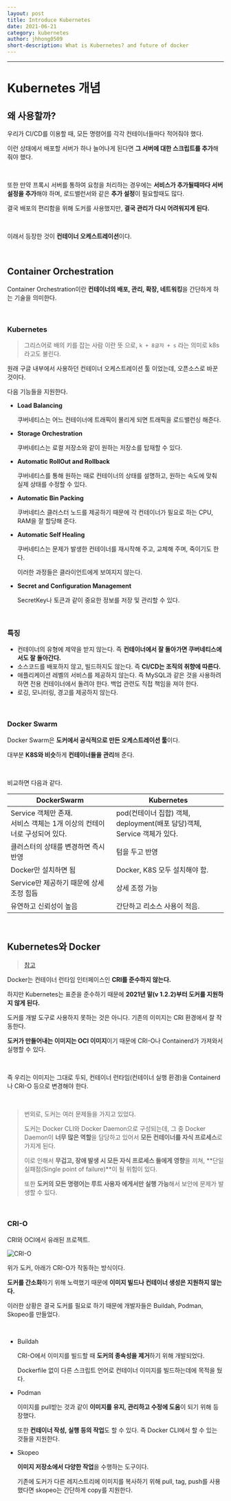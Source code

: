 ```yaml
---
layout: post
title: Introduce Kubernetes
date: 2021-06-21
category: kubernetes
author: jhhong0509
short-description: What is Kubernetes? and future of docker
---
```

------

# Kubernetes 개념

## 왜 사용할까?

우리가 CI/CD를 이용할 때, 모든 명령어를 각각 컨테이너들마다 적어줘야 했다.

이런 상태에서 배포할 서버가 하나 늘어나게 된다면 **그 서버에 대한 스크립트를 추가**해 줘야 했다.

<br>

또한 만약 프록시 서버를 통하여 요청을 처리하는 경우에는 **서비스가 추가될때마다 서버 설정을 추가**해야 하며, 로드밸런서와 같은 **추가 설정**이 필요할때도 많다.

결국 배포의 편리함을 위해 도커를 사용했지만, **결국 관리가 다시 어려워지게 된다.**

<br>

이래서 등장한 것이 **컨테이너 오케스트레이션**이다.

<br>

## Container Orchestration

Container Orchestration이란 **컨테이너의 배포, 관리, 확장, 네트워킹**을 간단하게 하는 기술을 의미한다.

<br>

### Kubernetes

> 그리스어로 배의 키를 잡는 사람 이란 뜻 으로, `k + 8글자 + s` 라는 의미로 k8s 라고도 불린다.

원래 구글 내부에서 사용하던 컨테이너 오케스트레이션 툴 이었는데, 오픈소스로 바꾼 것이다.

다음 기능들을 지원한다.

- **Load Balancing**

  쿠버네티스는 어느 컨테이너에 트래픽이 몰리게 되면 트래픽을 로드밸런싱 해준다.

- **Storage Orchestration**

  쿠버네티스는 로컬 저장소와 같이 원하는 저장소를 탑재할 수 있다.

- **Automatic RollOut and Rollback**

  쿠버네티스를 통해 원하는 때로 컨테이너의 상태를 설명하고, 원하는 속도에 맞춰 실제 상태를 수정할 수 있다.

- **Automatic Bin Packing**

  쿠버네티스 클러스터 노드를 제공하기 때문에 각 컨테이너가 필요로 하는 CPU, RAM을 잘 할당해 준다.

- **Automatic Self Healing**

  쿠버네티스는 문제가 발생한 컨테이너를 재시작해 주고, 교체해 주며, 죽이기도 한다.

  이러한 과정들은 클라이언트에게 보여지지 않는다.

- **Secret and Configuration Management**

  SecretKey나 토큰과 같이 중요한 정보를 저장 및 관리할 수 있다.

<br>

### 특징

- 컨테이너의 유형에 제약을 받지 않는다. 즉 **컨테이너에서 잘 돌아가면 쿠버네티스에서도 잘 돌아간다.**
- 소스코드를 배포하지 않고, 빌드하지도 않는다. 즉 **CI/CD는 조직의 취향에 따른다.**
- 애플리케이션 레벨의 서비스를 제공하지 않는다. 즉 MySQL과 같은 것을 사용하려 하면 전용 컨테이너에서 돌려야 한다. 백업 관련도 직접 책임을 져야 한다.
- 로깅, 모니터링, 경고를 제공하지 않는다.

<br>

### Docker Swarm

Docker Swarm은 **도커에서 공식적으로 만든 오케스트레이션 툴**이다.

대부분 **K8S와 비슷**하게 **컨테이너들을 관리**해 준다.

<br>

비교하면 다음과 같다.

| DockerSwarm                                                  | Kubernetes                                                   |
| ------------------------------------------------------------ | ------------------------------------------------------------ |
| Service 객체만 존재.<br />서비스 객체는 1개 이상의 컨테이너로 구성되어 있다. | pod(컨테이너 집합) 객체, deployment(배포 담당)객체, <br />Service 객체가 있다. |
| 클러스터의 상태를 변경하면 즉시 반영                         | 텀을 두고 반영                                               |
| Docker만 설치하면 됨                                         | Docker, K8S 모두 설치해야 함.                                |
| Service만 제공하기 때문에 상세 조정 힘듬                     | 상세 조정 가능                                               |
| 유연하고 신뢰성이 높음                                       | 간단하고 리소스 사용이 적음.                                 |

<br>

## Kubernetes와 Docker

> [참고](https://www.samsungsds.com/kr/insights/docker.html)

Docker는 컨테이너 런타임 인터페이스인 **CRI를 준수하지 않는다.**

하지만 Kubernetes는 표준을 준수하기 때문에 **2021년 말(v 1.2.2)부터 도커를 지원하지 않게 된다.**

도커를 개발 도구로 사용하지 못하는 것은 아니다. 기존의 이미지는 CRI 환경에서 잘 작동한다.

**도커가 만들어내는 이미지는 OCI 이미지**이기 때문에 CRI-O나 Containerd가 가져와서 실행할 수 있다.

<br>

즉 우리는 이미지는 그대로 두되, 컨테이너 런타임(컨테이너 실행 환경)을 Containerd나 CRI-O 등으로 변경해야 한다.

<br>

> 번외로, 도커는 여러 문제들을 가지고 있었다.
>
> 도커는 Docker CLI와 Docker Daemon으로 구성되는데, 그 중 Docker Daemon이 **너무 많은 역할**을 담당하고 있어서 **모든 컨테이너를 자식 프로세스**로 가지게 된다.
>
> 이로 인해서 **무겁고, 장애 발생 시 모든 자식 프로세스 들에게 영향**을 끼쳐, **단일 실패점(Single point of failure)**이 될 위험이 있다.
>
> 또한 **도커의 모든 명령어는 루트 사용자 에게서만 실행 가능**해서 보안에 문제가 발생할 수 있다.

<br>

### CRI-O

CRI와 OCI에서 유래된 프로젝트.

![CRI-O](https://image.samsungsds.com/kr/insights/container_img05.jpg?queryString=20210621120951)

위가 도커, 아래가 CRI-O가 작동하는 방식이다.

**도커를 간소화**하기 위해 노력했기 때문에 **이미지 빌드나 컨테이너 생성은 지원하지 않는다.**

이러한 상황은 결국 도커를 필요로 하기 때문에 개발자들은 Buildah, Podman, Skopeo를 만들었다.

<br>

- Buildah

  CRI-O에서 이미지를 빌드할 때 **도커의 종속성을 제거**하기 위해 개발되었다.

  Dockerfile 없이 다른 스크립트 언어로 컨테이너 이미지를 빌드하는데에 목적을 뒀다.

- Podman

  이미지를 pull받는 것과 같이 **이미지를 유지, 관리하고 수정에 도움**이 되기 위해 등장했다.

  또한 **컨테이너 작성, 실행 등의 작업**도 할 수 있다. 즉 Docker CLI에서 할 수 있는 것들을 지원한다.

- Skopeo

  **이미지 저장소에서 다양한 작업**을 수행하는 도구이다.

  기존에 도커가 다른 레지스트리에 이미지를 복사하기 위해 pull, tag, push를 사용했다면 skopeo는 간단하게 copy를 지원한다.